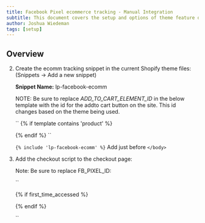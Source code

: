 ```yaml
---
title: Facebook Pixel ecommerce tracking - Manual Integration
subtitle: This document covers the setup and options of theme feature described in the article title
author: Joshua Wiedeman
tags: [setup]
---
```


## Overview


2. Create the ecomm tracking snippet in the current Shopify theme files: (Snippets -> Add a new snippet)
 
    **Snippet Name:**
    lp-facebook-ecomm

    NOTE: Be sure to replace *ADD_TO_CART_ELEMENT_ID* in the below template with the id for the addto cart button on the site. This id changes based on the theme being used.

    ``
    {% if template contains 'product' %}
    <!-- LP: Facebook Dynamic Remarketing for products -->
    <script>
    
        fbq('track', 'ViewContent', {
        content_ids: ['{{ product.id }}'],
        content_type: 'product_group',
        value: {{ product.selected_or_first_available_variant.price | money_without_currency | remove: "," }},
        currency: 'USD'
        });

    document.querySelector('#ADD_TO_CART_ELEMENT_ID').addEventListener('click', function () {
        fbq('track', 'AddToCart', {
        content_ids: ['{{product.id}}'],
        content_type: 'product_group',
        value: {{ product.selected_or_first_available_variant.price | money_without_currency | remove: "," }},
        currency: 'USD'
        })});
    
    </script>
    <!-- END LP: Facebook Dynamic Remarketing for products -->
    {% endif %}
    ``

    ``{% include 'lp-facebook-ecomm' %}``
    Add just before ```</body>```




    
4. Add the checkout script to the checkout page:

    Note: Be sure to replace FB_PIXEL_ID:
   
   ``
    <!-- LP: Facebook Pixel Code -->
    <script>
    !function(f,b,e,v,n,t,s)
    {if(f.fbq)return;n=f.fbq=function(){n.callMethod?
    n.callMethod.apply(n,arguments):n.queue.push(arguments)};
    if(!f._fbq)f._fbq=n;n.push=n;n.loaded=!0;n.version='2.0';
    n.queue=[];t=b.createElement(e);t.async=!0;
    t.src=v;s=b.getElementsByTagName(e)[0];
    s.parentNode.insertBefore(t,s)}(window, document,'script',
    'https://connect.facebook.net/en_US/fbevents.js');
    
    fbq('init', 'FB_PIXEL_ID');
    fbq('track', 'PageView');
    </script>
    <noscript>
    <img height="1" width="1" style="display:none" 
        src="https://www.facebook.com/tr?id=FB_PIXEL_ID&ev=PageView&noscript=1"/>
    </noscript>

    {% if first_time_accessed %}
    <script>
    fbq('track', 'Purchase', {
        contents: [{% for product in order.line_items %}
    {id :'{{ product.product_id }}',
    quantity:'{{ product.quantity }}'},
    {% endfor %}],
        content_type: 'product_group',
        value: {{ subtotal_price | money_without_currency | remove: "," }},
        currency: '{{ shop.currency }}'
        });
    </script>
    {% endif %}
    <!-- END LP: Facebook Pixel Code -->
    ``

